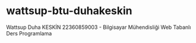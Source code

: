 # wattsup-btu-duhakeskin
Wattsup Duha KESKİN 22360859003 - Bilgisayar Mühendisliği Web Tabanlı Ders Programlama 
